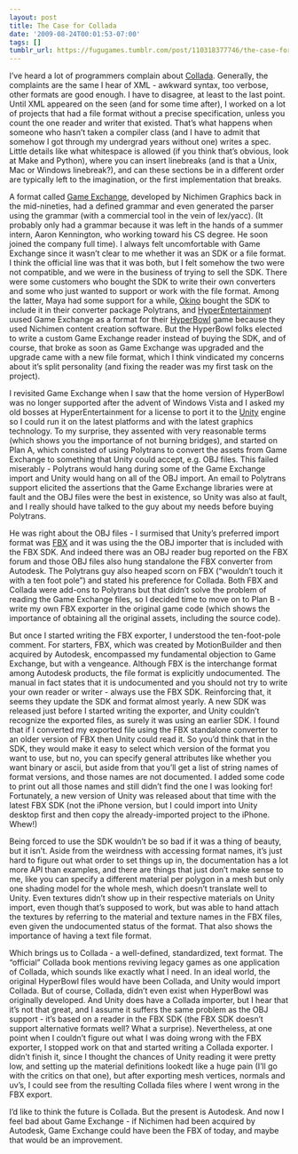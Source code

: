 ```yaml
---
layout: post
title: The Case for Collada
date: '2009-08-24T00:01:53-07:00'
tags: []
tumblr_url: https://fugugames.tumblr.com/post/110318377746/the-case-for-collada
---
```

I’ve heard a lot of programmers complain about [Collada](http://www.collada.org/). Generally, the complaints are the same I hear of XML - awkward syntax, too verbose, other formats are good enough. I have to disagree, at least to the last point. Until XML appeared on the seen (and for some time after), I worked on a lot of projects that had a file format without a precise specification, unless you count the one reader and writer that existed. That’s what happens when someone who hasn’t taken a compiler class (and I have to admit that somehow I got through my undergrad years without one) writes a spec. Little details like what whitespace is allowed (if you think that’s obvious, look at Make and Python), where you can insert linebreaks (and is that a Unix, Mac or Windows linebreak?), and can these sections be in a different order are typically left to the imagination, or the first implementation that breaks.

A format called [Game Exchange](http://www.okino.com/conv/imp_gx.htm), developed by Nichimen Graphics back in the mid-nineties, had a defined grammar and even generated the parser using the grammar (with a commercial tool in the vein of lex/yacc). (It probably only had a grammar because it was left in the hands of a summer intern, Aaron Kennington, who working toward his CS degree. He soon joined the company full time). I always felt uncomfortable with Game Exchange since it wasn’t clear to me whether it was an SDK or a file format. I think the official line was that it was both, but I felt somehow the two were not compatible, and we were in the business of trying to sell the SDK. There were some customers who bought the SDK to write their own converters and some who just wanted to support or work with the file format. Among the latter, Maya had some support for a while, [Okino](http://okino.com/) bought the SDK to include it in their converter package Polytrans, and [HyperEntertainmen](http://hyperentertainment.com/)t uused Game Exchange as a format for their [HyperBowl](http://hyperbowl3d.com/) game because they used Nichimen content creation software. But the HyperBowl folks elected to write a custom Game Exchange reader instead of buying the SDK, and of course, that broke as soon as Game Exchange was upgraded and the upgrade came with a new file format, which I think vindicated my concerns about it’s split personality (and fixing the reader was my first task on the project).

I revisited Game Exchange when I saw that the home version of HyperBowl was no longer supported after the advent of Windows Vista and I asked my old bosses at HyperEntertainment for a license to port it to the [Unity](http://www.unity3d.com/) engine so I could run it on the latest platforms and with the latest graphics technology. To my surprise, they assented with very reasonable terms (which shows you the importance of not burning bridges), and started on Plan A, which consisted of using Polytrans to convert the assets from Game Exchange to something that Unity could accept, e.g. OBJ files. This failed miserably - Polytrans would hang during some of the Game Exchange import and Unity would hang on all of the OBJ import. An email to Polytrans support elicited the assertions that the Game Exchange libraries were at fault and the OBJ files were the best in existence, so Unity was also at fault, and I really should have talked to the guy about my needs before buying Polytrans.

He was right about the OBJ files - I surmised that Unity’s preferred import format was [FBX](//usa.autodesk.com/adsk/servlet/index?siteID=123112&id=6837478) and it was using the the OBJ importer that is included with the FBX SDK. And indeed there was an OBJ reader bug reported on the FBX forum and those OBJ files also hung standalone the FBX converter from Autodesk. The Polytrans guy also heaped scorn on FBX (“wouldn’t touch it with a ten foot pole”) and stated his preference for Collada. Both FBX and Collada were add-ons to Polytrans but that didn’t solve the problem of reading the Game Exchange files, so I decided time to move on to Plan B - write my own FBX exporter in the original game code (which shows the importance of obtaining all the original assets, including the source code).

But once I started writing the FBX exporter, I understood the ten-foot-pole comment. For starters, FBX, which was created by MotionBuilder and then acquired by Autodesk, encompassed my fundamental objection to Game Exchange, but with a vengeance. Although FBX is the interchange format among Autodesk products, the file format is explicitly undocumented. The manual in fact states that it is undocumented and you should not try to write your own reader or writer - always use the FBX SDK. Reinforcing that, it seems they update the SDK and format almost yearly. A new SDK was released just before I started writing the exporter, and Unity couldn’t recognize the exported files, as surely it was using an earlier SDK. I found that if I converted my exported file using the FBX standalone converter to an older version of FBX then Unity could read it. So you’d think that in the SDK, they would make it easy to select which version of the format you want to use, but no, you can specify general attributes like whether you want binary or ascii, but aside from that you’ll get a list of string names of format versions, and those names are not documented. I added some code to print out all those names and still didn’t find the one I was looking for! Fortunately, a new version of Unity was released about that time with the latest FBX SDK (not the iPhone version, but I could import into Unity desktop first and then copy the already-imported project to the iPhone. Whew!)

Being forced to use the SDK wouldn’t be so bad if it was a thing of beauty, but it isn’t. Aside from the weirdness with accessing format names, it’s just hard to figure out what order to set things up in, the documentation has a lot more API than examples, and there are things that just don’t make sense to me, like you can specify a different material per polygon in a mesh but only one shading model for the whole mesh, which doesn’t translate well to Unity. Even textures didn’t show up in their respective materials on Unity import, even though that’s supposed to work, but was able to hand attach the textures by referring to the material and texture names in the FBX files, even given the undocumented status of the format. That also shows the importance of having a text file format.

Which brings us to Collada - a well-defined, standardized, text format. The “official” Collada book mentions reviving legacy games as one application of Collada, which sounds like exactly what I need. In an ideal world, the original HyperBowl files would have been Collada, and Unity would import Collada. But of course, Collada, didn’t even exist when HyperBowl was originally developed. And Unity does have a Collada importer, but I hear that it’s not that great, and I assume it suffers the same problem as the OBJ support - it’s based on a reader in the FBX SDK (the FBX SDK doesn’t support alternative formats well? What a surprise). Nevertheless, at one point when I couldn’t figure out what I was doing wrong with the FBX exporter, I stopped work on that and started writing a Collada exporter. I didn’t finish it, since I thought the chances of Unity reading it were pretty low, and setting up the material definitions lookedt like a huge pain (I’ll go with the critics on that one), but after exporting mesh vertices, normals and uv’s, I could see from the resulting Collada files where I went wrong in the FBX export.

I’d like to think the future is Collada. But the present is Autodesk. And now I feel bad about Game Exchange - if Nichimen had been acquired by Autodesk, Game Exchange could have been the FBX of today, and maybe that would be an improvement.

